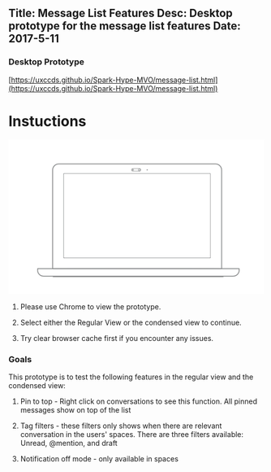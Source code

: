 Title: Message List Features
Desc: Desktop prototype for the message list features
Date: 2017-5-11
---

### Desktop Prototype

[https://uxccds.github.io/Spark-Hype-MVO/message-list.html](https://uxccds.github.io/Spark-Hype-MVO/message-list.html)


# Instuctions 
![Desktop](../../img_data/prototypes/Desktop-2x.png)

1) Please use Chrome to view the prototype.

2) Select either the Regular View or the condensed view to continue.

3) Try clear browser cache first if you encounter any issues.

### Goals	
This prototype is to test the following features in the regular view and the condensed view:

1) Pin to top - Right click on conversations to see this function. All pinned messages show on top of the list

2) Tag filters - these filters only shows when there are relevant conversation in the users' spaces. There are three filters available: Unread, @mention, and draft

3) Notification off mode - only available in spaces

